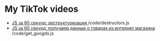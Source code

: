 # My TikTok videos

- [JS за 60 секунд: деструктуризация ](https://www.tiktok.com/@zogxray/video/6922928462462274822?lang=ru-RU&is_copy_url=1&is_from_webapp=v2) /code/destructors.js
- [JS за 60 секунд: получаем данные о товарах из интернет магазина ](https://www.tiktok.com/@zogxray/video/6921994279783009541?lang=ru-RU&is_copy_url=1&is_from_webapp=v2) /code/get_googds.js
